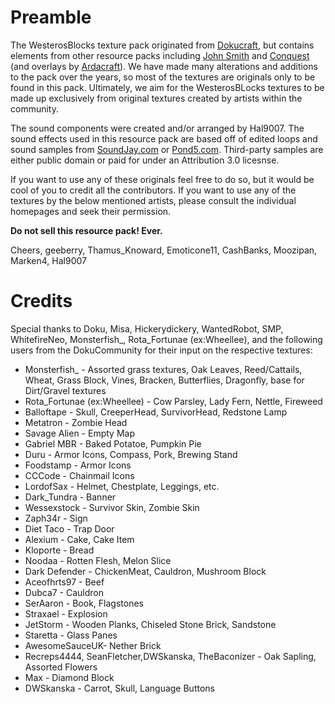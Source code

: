 # Preamble

The WesterosBlocks texture pack originated from [Dokucraft](https://dokucraft.co.uk/), but contains elements from other resource packs including [John Smith](https://www.johnsmithlegacy.co.uk/) and [Conquest](https://conquestreforged.com/) (and overlays by [Ardacraft](https://ardacraft.me/)). We have made many alterations and additions to the pack over the years, so most of the textures are originals only to be found in this pack. Ultimately, we aim for the WesterosBLocks textures to be made up exclusively from original textures created by artists within the community.

The sound components were created and/or arranged by Hal9007. The sound effects used in this resource pack are based off of edited loops and sound samples from [SoundJay.com](https://www.soundjay.com/) or [Pond5.com](https://www.pond5.com/). Third-party samples are either public domain or paid for under an Attribution 3.0 licesnse.

If you want to use any of these originals feel free to do so, but it would be cool of you to credit all the contributors. If you want to use any of the textures by the below mentioned artists, please consult the individual homepages and seek their permission.

**Do not sell this resource pack! Ever.**

Cheers,
geeberry, Thamus_Knoward, Emoticone11, CashBanks, Moozipan, Marken4, Hal9007


# Credits

Special thanks to Doku, Misa, Hickerydickery, WantedRobot, SMP, WhitefireNeo, Monsterfish_, Rota_Fortunae (ex:Wheellee), and the following users from the DokuCommunity for their input on the respective textures:

* Monsterfish_ - Assorted grass textures, Oak Leaves, Reed/Cattails, Wheat, Grass Block, Vines, Bracken, Butterflies, Dragonfly, base for Dirt/Gravel textures
* Rota_Fortunae (ex:Wheellee) - Cow Parsley, Lady Fern, Nettle, Fireweed
* Balloftape - Skull, CreeperHead, SurvivorHead, Redstone Lamp
* Metatron - Zombie Head
* Savage Alien - Empty Map
* Gabriel MBR - Baked Potatoe, Pumpkin Pie
* Duru - Armor Icons, Compass, Pork, Brewing Stand
* Foodstamp - Armor Icons
* CCCode - Chainmail Icons
* LordofSax - Helmet, Chestplate, Leggings, etc.
* Dark_Tundra - Banner
* Wessexstock - Survivor Skin, Zombie Skin
* Zaph34r - Sign
* Diet Taco - Trap Door
* Alexium - Cake, Cake Item
* Kloporte - Bread
* Noodaa - Rotten Flesh, Melon Slice
* Dark Defender - ChickenMeat, Cauldron, Mushroom Block
* Aceofhrts97 - Beef
* Dubca7 - Cauldron
* SerAaron - Book, Flagstones
* Straxael - Explosion
* JetStorm - Wooden Planks, Chiseled Stone Brick, Sandstone
* Staretta - Glass Panes
* AwesomeSauceUK- Nether Brick
* Recreps4444, SeanFletcher,DWSkanska, TheBaconizer - Oak Sapling, Assorted Flowers
* Max - Diamond Block
* DWSkanska - Carrot, Skull, Language Buttons